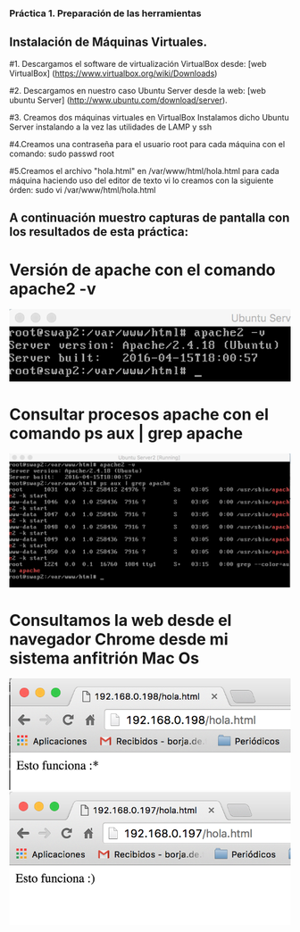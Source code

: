### Práctica 1.  Preparación de las herramientas

## Instalación de Máquinas Virtuales.

#1. Descargamos el software de virtualización VirtualBox desde:
[web VirtualBox] (https://www.virtualbox.org/wiki/Downloads)

#2. Descargamos en nuestro caso Ubuntu Server desde la web:
[web ubuntu Server] (http://www.ubuntu.com/download/server).

#3. Creamos dos máquinas virtuales en VirtualBox
Instalamos dicho Ubuntu Server instalando a la vez las utilidades de LAMP y ssh

#4.Creamos una contraseña para el usuario root para cada máquina
con el comando: sudo passwd root

#5.Creamos el archivo "hola.html" en /var/www/html/hola.html para cada máquina
haciendo uso del editor de texto vi lo creamos con la siguiente órden:
sudo vi /var/www/html/hola.html

## A continuación muestro capturas de pantalla con los resultados de esta práctica:

# Versión de apache con el comando apache2 -v
![Version apache](Capturas/version_apache.png)

# Consultar procesos apache con el comando ps aux | grep apache

![psaux apache](Capturas/ps_aux.png)

# Consultamos la web desde el navegador Chrome desde mi sistema anfitrión Mac Os

![captura navegador1](Capturas/web_1.png)
![captura navegador2](Capturas/web_2.png)


